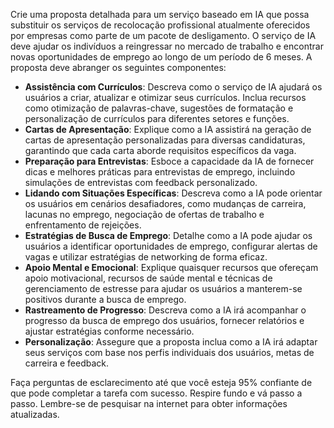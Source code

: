  
Crie uma proposta detalhada para um serviço baseado em IA que possa substituir os serviços de recolocação profissional atualmente oferecidos por empresas como parte de um pacote de desligamento. O serviço de IA deve ajudar os indivíduos a reingressar no mercado de trabalho e encontrar novas oportunidades de emprego ao longo de um período de 6 meses. A proposta deve abranger os seguintes componentes:

- **Assistência com Currículos**: Descreva como o serviço de IA ajudará os usuários a criar, atualizar e otimizar seus currículos. Inclua recursos como otimização de palavras-chave, sugestões de formatação e personalização de currículos para diferentes setores e funções.
- **Cartas de Apresentação**: Explique como a IA assistirá na geração de cartas de apresentação personalizadas para diversas candidaturas, garantindo que cada carta aborde requisitos específicos da vaga.
- **Preparação para Entrevistas**: Esboce a capacidade da IA de fornecer dicas e melhores práticas para entrevistas de emprego, incluindo simulações de entrevistas com feedback personalizado.
- **Lidando com Situações Específicas**: Descreva como a IA pode orientar os usuários em cenários desafiadores, como mudanças de carreira, lacunas no emprego, negociação de ofertas de trabalho e enfrentamento de rejeições.
- **Estratégias de Busca de Emprego**: Detalhe como a IA pode ajudar os usuários a identificar oportunidades de emprego, configurar alertas de vagas e utilizar estratégias de networking de forma eficaz.
- **Apoio Mental e Emocional**: Explique quaisquer recursos que ofereçam apoio motivacional, recursos de saúde mental e técnicas de gerenciamento de estresse para ajudar os usuários a manterem-se positivos durante a busca de emprego.
- **Rastreamento de Progresso**: Descreva como a IA irá acompanhar o progresso da busca de emprego dos usuários, fornecer relatórios e ajustar estratégias conforme necessário.
- **Personalização**: Assegure que a proposta inclua como a IA irá adaptar seus serviços com base nos perfis individuais dos usuários, metas de carreira e feedback.

Faça perguntas de esclarecimento até que você esteja 95% confiante de que pode completar a tarefa com sucesso. Respire fundo e vá passo a passo. Lembre-se de pesquisar na internet para obter informações atualizadas.
```